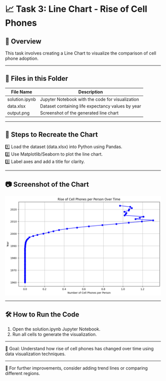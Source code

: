 # 📈 Task 3: Line Chart - Rise of Cell Phones
## 📌 Overview  
This task involves creating a Line Chart to visualize the comparison of cell phone adoption. 

---

## 📂 Files in this Folder

| File Name         | Description                                    |
|------------------|--------------------------------|
| solution.ipynb | Jupyter Notebook with the code for visualization |
| data.xlsx       | Dataset containing life expectancy values by year |
| output.png     | Screenshot of the generated line chart |

---


## 📜 Steps to Recreate the Chart
1️⃣ Load the dataset (data.xlsx) into Python using Pandas.  
2️⃣ Use Matplotlib/Seaborn to plot the line chart.  
3️⃣ Label axes and add a title for clarity.  

---

## 📷 Screenshot of the Chart
![Rise of Cell Phones](output.png)

---

## 🛠 How to Run the Code
1. Open the solution.ipynb Jupyter Notebook.
2. Run all cells to generate the visualization.

---

🚀 Goal: Understand how rise of cell phones has changed over time using data visualization techniques.

---

🔗 For further improvements, consider adding trend lines or comparing different regions.
